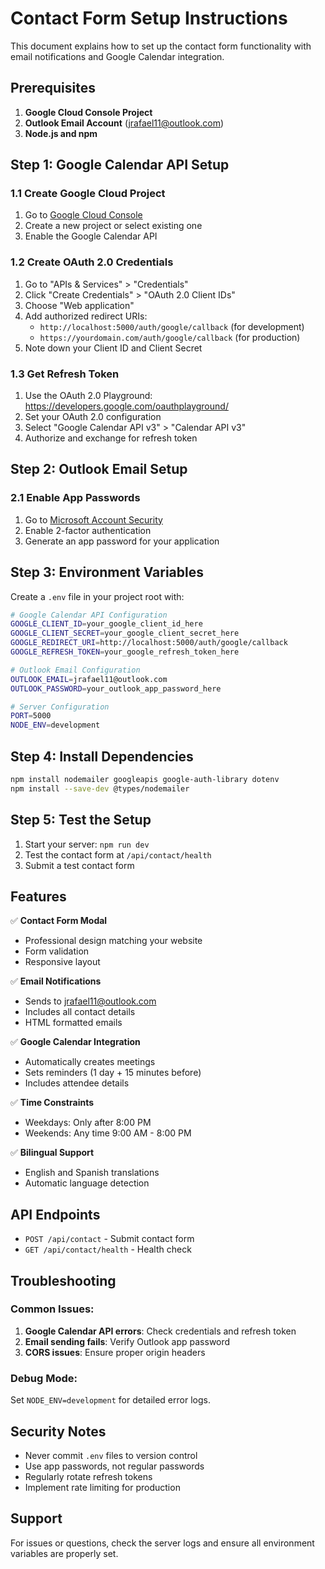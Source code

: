 # Contact Form Setup Instructions

This document explains how to set up the contact form functionality with email notifications and Google Calendar integration.

## Prerequisites

1. **Google Cloud Console Project**
2. **Outlook Email Account** (jrafael11@outlook.com)
3. **Node.js and npm**

## Step 1: Google Calendar API Setup

### 1.1 Create Google Cloud Project

1. Go to [Google Cloud Console](https://console.cloud.google.com/)
2. Create a new project or select existing one
3. Enable the Google Calendar API

### 1.2 Create OAuth 2.0 Credentials

1. Go to "APIs & Services" > "Credentials"
2. Click "Create Credentials" > "OAuth 2.0 Client IDs"
3. Choose "Web application"
4. Add authorized redirect URIs:
   - `http://localhost:5000/auth/google/callback` (for development)
   - `https://yourdomain.com/auth/google/callback` (for production)
5. Note down your Client ID and Client Secret

### 1.3 Get Refresh Token

1. Use the OAuth 2.0 Playground: https://developers.google.com/oauthplayground/
2. Set your OAuth 2.0 configuration
3. Select "Google Calendar API v3" > "Calendar API v3"
4. Authorize and exchange for refresh token

## Step 2: Outlook Email Setup

### 2.1 Enable App Passwords

1. Go to [Microsoft Account Security](https://account.microsoft.com/security)
2. Enable 2-factor authentication
3. Generate an app password for your application

## Step 3: Environment Variables

Create a `.env` file in your project root with:

```bash
# Google Calendar API Configuration
GOOGLE_CLIENT_ID=your_google_client_id_here
GOOGLE_CLIENT_SECRET=your_google_client_secret_here
GOOGLE_REDIRECT_URI=http://localhost:5000/auth/google/callback
GOOGLE_REFRESH_TOKEN=your_google_refresh_token_here

# Outlook Email Configuration
OUTLOOK_EMAIL=jrafael11@outlook.com
OUTLOOK_PASSWORD=your_outlook_app_password_here

# Server Configuration
PORT=5000
NODE_ENV=development
```

## Step 4: Install Dependencies

```bash
npm install nodemailer googleapis google-auth-library dotenv
npm install --save-dev @types/nodemailer
```

## Step 5: Test the Setup

1. Start your server: `npm run dev`
2. Test the contact form at `/api/contact/health`
3. Submit a test contact form

## Features

✅ **Contact Form Modal**

- Professional design matching your website
- Form validation
- Responsive layout

✅ **Email Notifications**

- Sends to jrafael11@outlook.com
- Includes all contact details
- HTML formatted emails

✅ **Google Calendar Integration**

- Automatically creates meetings
- Sets reminders (1 day + 15 minutes before)
- Includes attendee details

✅ **Time Constraints**

- Weekdays: Only after 8:00 PM
- Weekends: Any time 9:00 AM - 8:00 PM

✅ **Bilingual Support**

- English and Spanish translations
- Automatic language detection

## API Endpoints

- `POST /api/contact` - Submit contact form
- `GET /api/contact/health` - Health check

## Troubleshooting

### Common Issues:

1. **Google Calendar API errors**: Check credentials and refresh token
2. **Email sending fails**: Verify Outlook app password
3. **CORS issues**: Ensure proper origin headers

### Debug Mode:

Set `NODE_ENV=development` for detailed error logs.

## Security Notes

- Never commit `.env` files to version control
- Use app passwords, not regular passwords
- Regularly rotate refresh tokens
- Implement rate limiting for production

## Support

For issues or questions, check the server logs and ensure all environment variables are properly set.












